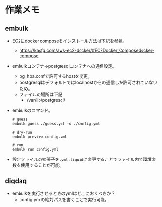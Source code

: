 # 作業メモ
## embulk
- EC2にdocker composeをインストール方法は下記を参照。
  - https://kacfg.com/aws-ec2-docker/#EC2Docker_Composedocker-compose
- embulkコンテナ→postgresqlコンテナへの通信設定。
  - pg_hba.confで許可するhostを変更。
  - postgresqlはデフォルトではlocalhostからの通信しか許可されていないため。
  - ファイルの場所は下記
    - /var/lib/postgresql/
- embulkのコマンド。

  ```embulk
  # guess
  embulk guess ./guess.yml -o ./config.yml

  # dry-run
  embulk preview config.yml

  # run
  embulk run config.yml

  ```
- 設定ファイルの拡張子を`.yml.liquid`に変更することでファイル内で環境変数を使用することが可能。

## digdag
- embulkを実行させるときのymlはどこにおくべきか？
  - config.ymlの絶対パスを書くことで実行可能。